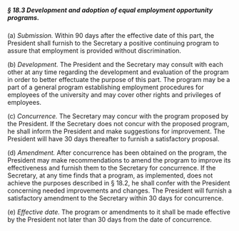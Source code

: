 ##### § 18.3 Development and adoption of equal employment opportunity programs. #####

(a) *Submission.* Within 90 days after the effective date of this part, the President shall furnish to the Secretary a positive continuing program to assure that employment is provided without discrimination.

(b) *Development.* The President and the Secretary may consult with each other at any time regarding the development and evaluation of the program in order to better effectuate the purpose of this part. The program may be a part of a general program establishing employment procedures for employees of the university and may cover other rights and privileges of employees.

(c) *Concurrence.* The Secretary may concur with the program proposed by the President. If the Secretary does not concur with the proposed program, he shall inform the President and make suggestions for improvement. The President will have 30 days thereafter to furnish a satisfactory proposal.

(d) *Amendment.* After concurrence has been obtained on the program, the President may make recommendations to amend the program to improve its effectiveness and furnish them to the Secretary for concurrence. If the Secretary, at any time finds that a program, as implemented, does not achieve the purposes described in § 18.2, he shall confer with the President concerning needed improvements and changes. The President will furnish a satisfactory amendment to the Secretary within 30 days for concurrence.

(e) *Effective date.* The program or amendments to it shall be made effective by the President not later than 30 days from the date of concurrence.